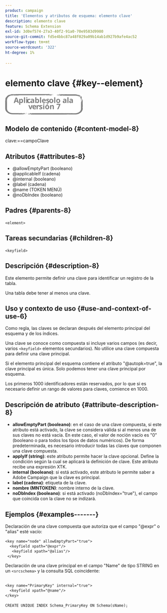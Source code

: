 ```yaml
---
product: campaign
title: 'Elementos y atributos de esquema: elemento clave'
description: elemento clave
feature: Schema Extension
exl-id: 3d0ef574-27a3-40f2-91a0-70e9583d9980
source-git-commit: fd5e4bbc87a48f029a09b14ab1d927b9afe4ac52
workflow-type: tm+mt
source-wordcount: '322'
ht-degree: 1%

---
```


# elemento clave {#key--element}

![](../../../assets/v7-only.svg)

## Modelo de contenido {#content-model-8}

clave:==campoClave

## Atributos {#attributes-8}

* @allowEmptyPart (booleano)
* @applicableIf (cadena)
* @internal (booleano)
* @label (cadena)
* @name (TOKEN MENÚ)
* @noDbIndex (booleano)

## Padres {#parents-8}

`<element>`

## Tareas secundarias {#children-8}

`<keyfield>`

## Descripción {#description-8}

Este elemento permite definir una clave para identificar un registro de la tabla.

Una tabla debe tener al menos una clave.

## Uso y contexto de uso {#use-and-context-of-use-6}

Como regla, las claves se declaran después del elemento principal del esquema y de los índices.

Una clave se conoce como compuesta si incluye varios campos (es decir, varios `<keyfield>` elementos secundarios). No utilice una clave compuesta para definir una clave principal.

Si el elemento principal del esquema contiene el atributo &quot;@autopk=true&quot;, la clave principal es única. Solo podemos tener una clave principal por esquema.

Los primeros 1000 identificadores están reservados, por lo que si es necesario definir un rango de valores para claves, comience en 1000.

## Descripción de atributo {#attribute-description-8}

* **allowEmptyPart (booleano)**: en el caso de una clave compuesta, si este atributo está activado, la clave se considera válida si al menos una de sus claves no está vacía. En este caso, el valor de noción vacío es &quot;0&quot; (booleano o para todos los tipos de datos numéricos). De forma predeterminada, es necesario introducir todas las claves que componen una clave compuesta.
* **applyIf (string)**: este atributo permite hacer la clave opcional. Define la condición según la cual se aplicará la definición de clave. Este atributo recibe una expresión XTK.
* **internal (booleano)**: si está activado, este atributo le permite saber a Adobe Campaign que la clave es principal.
* **label (cadena)**: etiqueta de la clave.
* **nombre (MNTOKEN)**: nombre interno de la clave.
* **noDbIndex (booleano)**: si está activado (noDbIndex=&quot;true&quot;), el campo que coincida con la clave no se indizará.

## Ejemplos {#examples-------}

Declaración de una clave compuesta que autoriza que el campo &quot;@expr&quot; o &quot;alias&quot; esté vacío:

```
<key name="node" allowEmptyPart="true">
  <keyfield xpath="@expr"/>
   <keyfield xpath="@alias"/>
 </key>
```

Declaración de una clave principal en el campo &quot;Name&quot; de tipo STRING en un `<srcschema>` y la consulta SQL coincidente:

```
 
<key name="PrimaryKey" internal="true">  
  <keyfield xpath="@name"/>
</key>

CREATE UNIQUE INDEX Schema_PrimaryKey ON Schema(sName);
```
